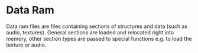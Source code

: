 # Data Ram

Data ram files are files containing sections of structures and data (such as audio, textures). General sections are loaded and relocated right into memory, other section types are passed to special functions e.g. to load the texture or audio.